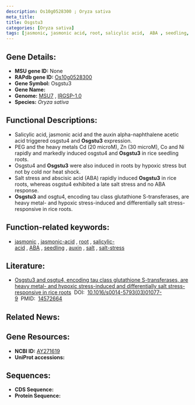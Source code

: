 ```yaml
---
description: Os10g0528300 ; Oryza sativa
meta_title:
title: Osgstu3
categories: [Oryza sativa]
tags: [jasmonic, jasmonic acid, root, salicylic acid,  ABA , seedling, auxin, salt, salt stress]
---
```


## Gene Details:
- **MSU gene ID:** None  
- **RAPdb gene ID:** [Os10g0528300](https://rapdb.dna.affrc.go.jp/locus/?name=Os10g0528300)  
- **Gene Symbol:** Osgstu3
- **Gene Name:**
- **Genome:**  [MSU7](http://rice.uga.edu/)&nbsp;,&nbsp;[IRGSP-1.0](https://rapdb.dna.affrc.go.jp/download/irgsp1.html)
- **Species:** *Oryza sativa*

## Functional Descriptions:
   - Salicylic acid, jasmonic acid and the auxin alpha-naphthalene acetic acid triggered osgstu4 and **Osgstu3** expression.
   - PEG and the heavy metals Cd (20 microM), Zn (30 microM), Co and Ni rapidly and markedly induced osgstu4 and **Osgstu3** in rice seedling roots.
   - Osgstu4 and **Osgstu3** were also induced in roots by hypoxic stress but not by cold nor heat shock.
   - Salt stress and abscisic acid (ABA) rapidly induced **Osgstu3** in rice roots, whereas osgstu4 exhibited a late salt stress and no ABA response.
   - **Osgstu3** and osgtu4, encoding tau class glutathione S-transferases, are heavy metal- and hypoxic stress-induced and differentially salt stress-responsive in rice roots.

## Function-related keywords:
   - [jasmonic](/tags/jasmonic/)&nbsp;,&nbsp;[jasmonic-acid](/tags/jasmonic-acid/)&nbsp;,&nbsp;[root](/tags/root/)&nbsp;,&nbsp;[salicylic-acid](/tags/salicylic-acid/)&nbsp;,&nbsp;[ABA](/tags/ABA/)&nbsp;,&nbsp;[seedling](/tags/seedling/)&nbsp;,&nbsp;[auxin](/tags/auxin/)&nbsp;,&nbsp;[salt](/tags/salt/)&nbsp;,&nbsp;[salt-stress](/tags/salt-stress/)

## Literature:
   - [Osgstu3 and osgtu4, encoding tau class glutathione S-transferases, are heavy metal- and hypoxic stress-induced and differentially salt stress-responsive in rice roots](https://www.doi.org/10.1016/s0014-5793(03)01077-9)&nbsp;&nbsp;DOI:&nbsp;&nbsp;[10.1016/s0014-5793(03)01077-9](https://www.doi.org/10.1016/s0014-5793(03)01077-9)&nbsp;&nbsp;PMID:&nbsp;&nbsp;[14572664](https://pubmed.ncbi.nlm.nih.gov/14572664/)

## Related News:

## Gene Resources:
- **NCBI ID:**  [AY271619](http://www.ncbi.nlm.nih.gov/nuccore/AY271619)
- **UniProt accessions:** [](https://www.uniprot.org/uniprotkb//entry)

## Sequences:
- **CDS Sequence:**
- **Protein Sequence:**
